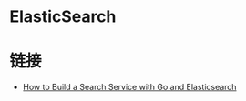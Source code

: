 # ElasticSearch

# 链接

- [How to Build a Search Service with Go and Elasticsearch](https://outcrawl.com/go-elastic-search-service/)
